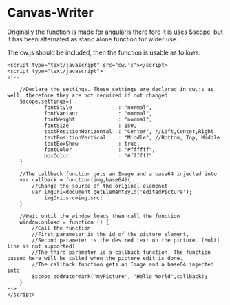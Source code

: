 # Canvas-Writer

Originally the function is made for angularjs there fore it is uses $scope, but it has been alternated as stand alone function for wider use.

The cw.js should be included, then the function is usable as follows:

    <script type="text/javascript" src="cw.js"></script>
    <script type="text/javascript">
    <!--
        
        //Declare the settings. These settings are declared in cw.js as well, therefore they are not required if not changed.
        $scope.settings={
                fontStyle               : "normal",
                fontVariant             : "normal",
                fontWeight              : "normal",
                fontSize                : 150,
                textPositionHorizontal  : "Center", //Left,Center,Right
                textPositionVertical    : "Middle", //Bottom, Top, Middle
                textBoxShow             : true,
                fontColor               : "#ffffff",
                boxColor                : "#ffffff"
        }
        
        //The callback function gets an Image and a base64 injected into
        var callback = function(img,base64){
            //Change the source of the original elemenet
            var imgOri=document.getElementById('editedPicture');
                imgOri.src=img.src;
        }
         
        //Wait until the window loads then call the function
        window.onload = function () {
            //Call the function
            //First parameter is the id of the picture element,
            //Second parameter is the desired text on the picture. (Multi line is not supported)
            //The third parameter is a callback function. The function passed here will be called when the picture edit is done. 
            //The callback function gets an Image and a base64 injected into
            $scope.addWatermark('myPicture', "Hello World",callback);
        }        
    -->
    </script>

